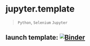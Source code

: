 # jupyter.template
 > `Python`,
 > `Selenium`
 > `Jupyter`

## launch template: [![Binder](https://mybinder.org/badge_logo.svg)](https://mybinder.org/v2/gh/climateamante/jupyter.template.project/master?filepath=default.ipynb)
